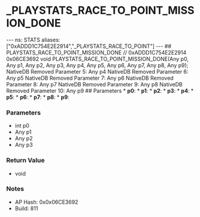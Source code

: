 # _PLAYSTATS_RACE_TO_POINT_MISSION_DONE

--- ns: STATS aliases: ["0xADDD1C754E2E2914","_PLAYSTATS_RACE_TO_POINT"] --- ## PLAYSTATS_RACE_TO_POINT_MISSION_DONE  // 0xADDD1C754E2E2914 0x06CE3692 void PLAYSTATS_RACE_TO_POINT_MISSION_DONE(Any p0, Any p1, Any p2, Any p3, Any p4, Any p5, Any p6, Any p7, Any p8, Any p9);  NativeDB Removed Parameter 5: Any p4 NativeDB Removed Parameter 6: Any p5 NativeDB Removed Parameter 7: Any p6 NativeDB Removed Parameter 8: Any p7 NativeDB Removed Parameter 9: Any p8 NativeDB Removed Parameter 10: Any p9  ## Parameters * **p0**: * **p1**: * **p2**: * **p3**: * **p4**: * **p5**: * **p6**: * **p7**: * **p8**: * **p9**:

### Parameters
* int p0
* Any p1
* Any p2
* Any p3

### Return Value
* void

### Notes
* AP Hash: 0x0x06CE3692
* Build: 811

